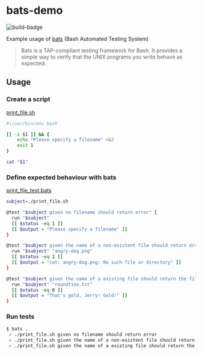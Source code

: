 # bats-demo

![build-badge](https://github.com/joakimen/bats-demo/actions/workflows/test.yaml/badge.svg)

Example usage of [bats](https://github.com/bats-core/bats-core) (Bash Automated Testing System)

> Bats is a TAP-compliant testing framework for Bash. It provides a simple way to verify that the UNIX programs you write behave as expected.

## Usage

### Create a script

[print_file.sh](./print_file.sh)

```sh
#!/usr/bin/env bash

[[ -z $1 ]] && {
    echo "Please specify a filename" >&2
    exit 1
}

cat "$1"
```

### Define expected behaviour with bats

[print_file_test.bats](./print_file_test.bats)

```sh
subject=./print_file.sh

@test "$subject given no filename should return error" {
  run "$subject"
  [[ $status -eq 1 ]]
  [[ $output = "Please specify a filename" ]]
}

@test "$subject given the name of a non-existent file should return error" {
  run "$subject" "angry-dog.png"
  [[ $status -eq 1 ]]
  [[ $output = "cat: angry-dog.png: No such file or directory" ]]
}

@test "$subject given the name of a existing file should return the file contents" {
  run "$subject" "roundtine.txt"
  [[ $status -eq 0 ]]
  [[ $output = "That's gold, Jerry! Gold!" ]]
}
```

### Run tests

```sh
$ bats .
 ✓ ./print_file.sh given no filename should return error
 ✓ ./print_file.sh given the name of a non-existent file should return error
 ✓ ./print_file.sh given the name of a existing file should return the file contents
```

